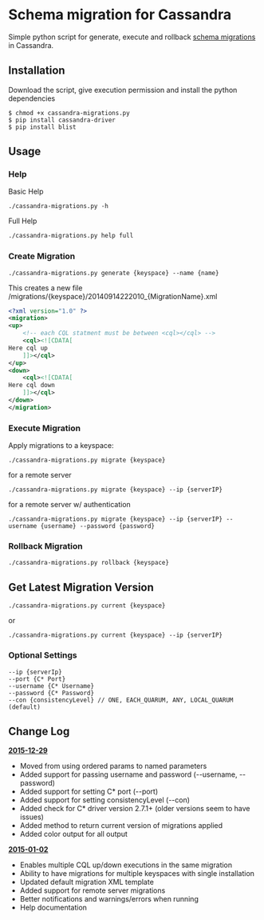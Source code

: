 # Schema migration for Cassandra

Simple python script for generate, execute and rollback [schema migrations](http://en.wikipedia.org/wiki/Schema_migration) in Cassandra.

## Installation

Download the script, give execution permission and install the python dependencies

```
$ chmod +x cassandra-migrations.py
$ pip install cassandra-driver
$ pip install blist
```

## Usage

### Help

Basic Help
```
./cassandra-migrations.py -h
```

Full Help
```bash
./cassandra-migrations.py help full
```

### Create Migration

```
./cassandra-migrations.py generate {keyspace} --name {name}
```
This creates a new file  /migrations/{keyspace}/20140914222010_{MigrationName}.xml
```xml
<?xml version="1.0" ?>
<migration>
<up>
    <!-- each CQL statment must be between <cql></cql> -->
    <cql><![CDATA[
Here cql up
    ]]></cql>
</up>
<down>
    <cql><![CDATA[
Here cql down
    ]]></cql>
</down>
</migration>
```

### Execute Migration

Apply migrations to a keyspace:
```
./cassandra-migrations.py migrate {keyspace}
```

for a remote server
```
./cassandra-migrations.py migrate {keyspace} --ip {serverIP}
```

for a remote server w/ authentication
```
./cassandra-migrations.py migrate {keyspace} --ip {serverIP} --username {username} --password {password}
```

### Rollback Migration
```
./cassandra-migrations.py rollback {keyspace}
```

## Get Latest Migration Version
```
./cassandra-migrations.py current {keyspace}
```
or
```
./cassandra-migrations.py current {keyspace} --ip {serverIP}
```

### Optional Settings
```
--ip {serverIp}
--port {C* Port}
--username {C* Username}
--password {C* Password}
--con {consistencyLevel} // ONE, EACH_QUARUM, ANY, LOCAL_QUARUM (default)
```

## Change Log

**[2015-12-29](https://github.com/ibspoof/cassandra-migrations/tree/2015-12-29)**
- Moved from using ordered params to named parameters
- Added support for passing username and password (--username, --password)
- Added support for setting C* port (--port)
- Added support for setting consistencyLevel (--con)
- Added check for C* driver version 2.7.1+ (older versions seem to have issues)
- Added method to return current version of migrations applied
- Added color output for all output

**[2015-01-02](https://github.com/ibspoof/cassandra-migrations/tree/2015-01-02)**
- Enables multiple CQL up/down executions in the same migration
- Ability to have migrations for multiple keyspaces with single installation
- Updated default migration XML template
- Added support for remote server migrations
- Better notifications and warnings/errors when running
- Help documentation
